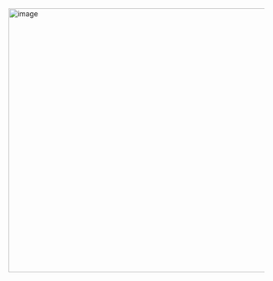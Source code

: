 <img width="1169" height="520" alt="image" src="https://github.com/user-attachments/assets/d66d5f93-d3a9-4f53-ad46-bc05d49ca84d" />
